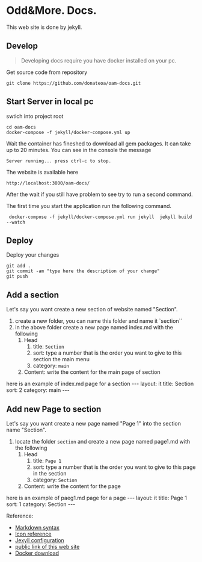 # Odd&More. Docs.
This web site is done by jekyll.

## Develop

> Developing docs require you have docker installed on your pc.

Get source code from repository
```
git clone https://github.com/donateoa/oam-docs.git

```
## Start Server in local pc
swtich into project root

    cd oam-docs
    docker-compose -f jekyll/docker-compose.yml up

Wait the container has fineshed to download all gem packages. It can take up to 20 minutes. You can see in the console the message

    Server running... press ctrl-c to stop.
    
The website is available here

    http://localhost:3000/oam-docs/


After the wait if you still have problem to see  try  to run a second command.

The first time you start the application run the following command.

     docker-compose -f jekyll/docker-compose.yml run jekyll  jekyll build --watch

## Deploy

Deploy your changes

    git add .
    git commit -am "type here the description of your change"
    git push

## Add a section
Let's say you want create a new section of website named "Section".
1. create a new folder, you can name this folder and name it `section``
2. in the above folder create a new page named index.md with the following 
    1. Head
        1. title: `Section`
        2. sort: type a number that is the order you want to give to this section the main menu
        3. category: `main`
    2. Content: write the content for the main page of section

here is an example of index.md page for a section
    ---
    layout: it 
    title: Section 
    sort: 2
    category: main
    ---

## Add new Page to section
Let's say you want create a new page named "Page 1" into the section name "Section".
1. locate the folder `section` and create a new page named page1.md with the following 
    1. Head
        1. title: `Page 1`
        2. sort: type a number that is the order you want to give to this page in the section
        3. category: `Section`
    2. Content: write the content for the page

here is an example of paeg1.md page for a page
    ---
    layout: it 
    title: Page 1 
    sort: 1
    category: Section
    ---

Reference:
- [Markdown syntax](https://www.markdownguide.org/basic-syntax/)
- [Icon reference](https://fontawesome.com/icons?d=gallery&p=2)
- [Jexyll configuration](https://jekyllrb.com/docs/configuration/)
- [public link of this web site](https://donateoa.github.io/oam-docs/)
- [Docker download](https://docs.docker.com/docker-for-mac/install/)